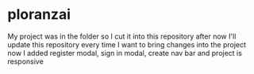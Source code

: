 # ploranzai

My project was in the folder so I cut it into this repository after now I'll update this repository every time I want to bring changes into the project 
now I added register modal, sign in modal, create nav bar and project is responsive
